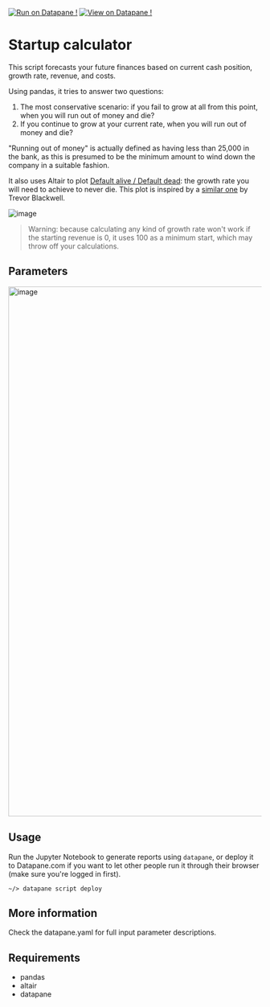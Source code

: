 [![Run on Datapane !](https://img.shields.io/badge/Datapane-Run%20script-1abc9c.svg)](https://datapane.com/leo/scripts/startup_calculator/)
[![View on Datapane !](https://img.shields.io/badge/Datapane-View%20sample%20report-ff69b4.svg)](https://datapane.com/leo/reports/startup_finance_report/)

# Startup calculator
This script forecasts your future finances based on current cash position, growth rate, revenue, and costs.

Using pandas, it tries to answer two questions:

1. The most conservative scenario: if you fail to grow at all from this point, when you will run out of money and die? 
2. If you continue to grow at your current rate, when you will run out of money and die?

"Running out of money" is actually defined as having less than 25,000 in the bank, as this is presumed to be the minimum amount to wind down the company in a suitable fashion. 

It also uses Altair to plot [Default alive / Default dead](http://paulgraham.com/aord.html): the growth rate you will need to achieve to never die. This plot is inspired by a [similar one](http://growth.tlb.org/#) by Trevor Blackwell.

<img alt="image" src="https://user-images.githubusercontent.com/3541695/81616582-a6931780-93db-11ea-818a-752ef5642e8b.png">

>Warning: because calculating any kind of growth rate won't work if the starting revenue is 0, it uses 100 as a minimum start, which may throw off your calculations.

## Parameters
[<img width="1054" alt="image" src="https://user-images.githubusercontent.com/3541695/82499853-56f2d100-9aea-11ea-8f51-5970a02dc1d9.png">](https://datapane.com/scripts/MA1pRkK/)


## Usage
Run the Jupyter Notebook to generate reports using `datapane`, or deploy it to Datapane.com if you want to let other people run it through their browser (make sure you're logged in first).

```
~/> datapane script deploy
```

## More information
Check the datapane.yaml for full input parameter descriptions.

## Requirements

- pandas
- altair
- datapane
